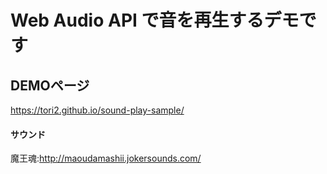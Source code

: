 # Web Audio API で音を再生するデモです

## DEMOページ
https://tori2.github.io/sound-play-sample/

#### サウンド
魔王魂:http://maoudamashii.jokersounds.com/
